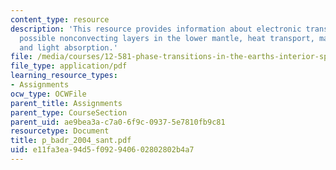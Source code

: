 ```yaml
---
content_type: resource
description: 'This resource provides information about electronic transitions in perovskite:
  possible nonconvecting layers in the lower mantle, heat transport, mantle composition
  and light absorption.'
file: /media/courses/12-581-phase-transitions-in-the-earths-interior-spring-2005/e11fa3ea94d5f092940602802802b4a7_p_badr_2004_sant.pdf
file_type: application/pdf
learning_resource_types:
- Assignments
ocw_type: OCWFile
parent_title: Assignments
parent_type: CourseSection
parent_uid: ae9bea3a-c7a0-6f9c-0937-5e7810fb9c81
resourcetype: Document
title: p_badr_2004_sant.pdf
uid: e11fa3ea-94d5-f092-9406-02802802b4a7
---
```

